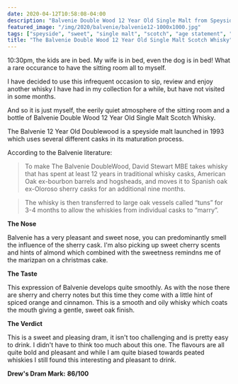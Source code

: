 ```yaml
---
date: 2020-04-12T10:58:08-04:00
description: "Balvenie Double Wood 12 Year Old Single Malt from Speyside"
featured_image: "/img/2020/balvenie/balvenie12-1000x1000.jpg"
tags: ["speyside", "sweet", "single malt", "scotch", "age statement", "balvenie", "twelve years old"]
title: "The Balvenie Double Wood 12 Year Old Single Malt Scotch Whisky"
---
```


10:30pm, the kids are in bed. My wife is in bed, even the dog is in bed! What a rare occurance to have the sitting room all to myself.


I have decided to use this infrequent occasion to sip, review and enjoy another whisky I have had in my collection for a while, but have not visited in some months.

And so it is just myself, the eerily quiet atmosphere of the sitting room and a bottle of Balvenie Double Wood 12 Year Old Single Malt Scotch Whisky.

 
The Balvenie 12 Year Old Doublewood is a speyside malt launched in 1993 which uses several different casks in its maturation process.

According to the Balvenie literature:

> To make The Balvenie DoubleWood, David Stewart MBE takes whisky that has spent at least 12 years in traditional whisky casks, American Oak ex-bourbon barrels and hogsheads, and moves it to Spanish oak ex-Oloroso sherry casks for an additional nine months. 

> The whisky is then transferred to large oak vessels called “tuns” for 3-4 months to allow the whiskies from individual casks to “marry”.  

 
**The Nose**
 
Balvenie has a very pleasant and sweet nose, you can predominantly smell the influence of the sherry cask.  I'm also picking up sweet cherry scents and hints of almond which combined with the sweetness remindns me of the marizpan on a christmas cake.
 
 
**The Taste**
 
This expression of Balvenie develops quite smoothly.  As with the nose there are sherry and cherry notes but this time they come with a little hint of spiced orange and cinnamon.  This is a smooth and oily whisky which coats the mouth giving a gentle, sweet oak finish.
 
 
**The Verdict**
 
This is a sweet and pleasing dram, it isn't too challenging and is pretty easy to drink.  I didn't have to think too much about this one.  The flavours are all quite bold and pleasant and while I am quite biased towards  peated whiskies I still found this interesting and pleasant to drink.
 
 
**Drew's Dram Mark:**  **86/100**

